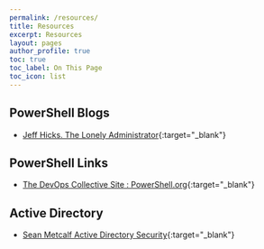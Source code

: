 ```yaml
---
permalink: /resources/
title: Resources
excerpt: Resources
layout: pages
author_profile: true
toc: true
toc_label: On This Page
toc_icon: list
---
```


## PowerShell Blogs

* [Jeff Hicks.   The Lonely Administrator](hhttps://jdhitsolutions.com/blog/){:target="_blank"}

## PowerShell Links

* [The DevOps Collective Site : PowerShell.org](https://www.powershell.org/){:target="_blank"}

## Active Directory

* [Sean Metcalf  Active Directory Security](https://adsecurity.org/){:target="_blank"}
